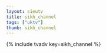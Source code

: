 ```yaml
--- 
layout: sieutv
title: sikh_channel
tags: ["uktv"]
thumb: sikh_channel
---
```

{% include tvadv key=sikh_channel %}
